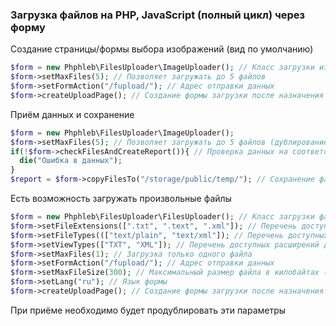 ### Загрузка файлов на PHP, JavaScript (полный цикл) через форму

Создание страницы/формы выбора изображений (вид по умолчанию)

```php
$form = new Phphleb\FilesUploader\ImageUploader(); // Класс загрузки изображений
$form->setMaxFiles(5); // Позволяет загружать до 5 файлов
$form->setFormAction("/fupload/"); // Адрес отправки данных
$form->createUploadPage(); // Создание формы загрузки после назначения параметров
```

Приём данных и сохранение

```php
$form = new Phphleb\FilesUploader\ImageUploader();
$form->setMaxFiles(5); // Позволяет загружать до 5 файлов (дублирование проверки на бекенде)
if(!$form->checkFilesAndCreateReport()){ // Проверка данных на соответствие
  die("Ошибка в данных");
}
$report = $form->copyFilesTo("/storage/public/temp/"); // Сохранение файлов в папку c получением отчёта
```

Есть возможность загружать произвольные файлы

```php
$form = new Phphleb\FilesUploader\FilesUploader(); // Класс загрузки файлов
$form->setFileExtensions([".txt", ".text", ".xml"]); // Перечень доступных расширений файлов
$form->setFileTypes((["text/plain", "text/xml"]); // Перечень доступных MIME-типов файлов
$form->setViewTypes(["TXT", "XML"]); // Перечень доступных расширений для отображения пользователю
$form->setMaxFiles(1); // Загрузка только одного файла
$form->setFormAction("/fupload/"); // Адрес отправки данных
$form->setMaxFileSize(300); // Максимальный размер файла в килобайтах (глобальное ограничение лучше устанавливать в настройках сервера)
$form->setLang("ru"); // Язык формы
$form->createUploadPage(); // Создание формы загрузки после назначения параметров
```

При приёме необходимо будет продублировать эти параметры






